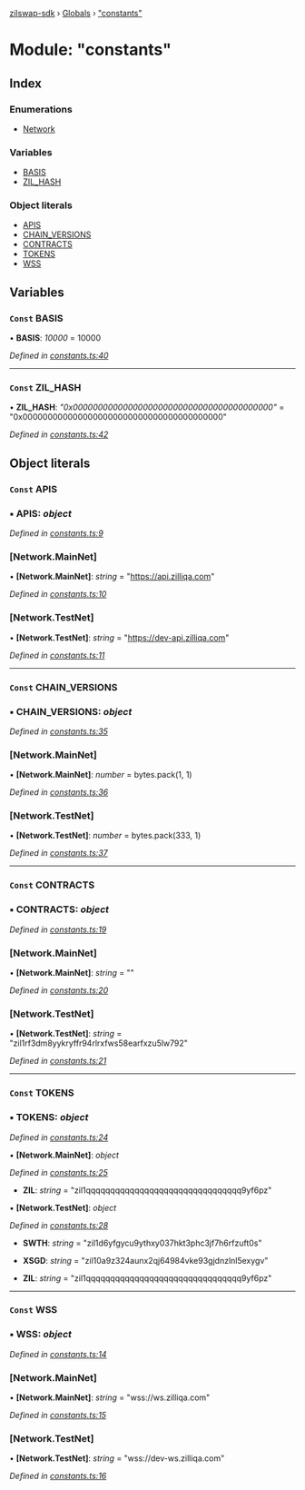[zilswap-sdk](../README.md) › [Globals](../globals.md) › ["constants"](_constants_.md)

# Module: "constants"

## Index

### Enumerations

* [Network](../enums/_constants_.network.md)

### Variables

* [BASIS](_constants_.md#const-basis)
* [ZIL_HASH](_constants_.md#const-zil_hash)

### Object literals

* [APIS](_constants_.md#const-apis)
* [CHAIN_VERSIONS](_constants_.md#const-chain_versions)
* [CONTRACTS](_constants_.md#const-contracts)
* [TOKENS](_constants_.md#const-tokens)
* [WSS](_constants_.md#const-wss)

## Variables

### `Const` BASIS

• **BASIS**: *10000* = 10000

*Defined in [constants.ts:40](https://github.com/Switcheo/zilswap-sdk/blob/680cdbe/src/constants.ts#L40)*

___

### `Const` ZIL_HASH

• **ZIL_HASH**: *"0x0000000000000000000000000000000000000000"* = "0x0000000000000000000000000000000000000000"

*Defined in [constants.ts:42](https://github.com/Switcheo/zilswap-sdk/blob/680cdbe/src/constants.ts#L42)*

## Object literals

### `Const` APIS

### ▪ **APIS**: *object*

*Defined in [constants.ts:9](https://github.com/Switcheo/zilswap-sdk/blob/680cdbe/src/constants.ts#L9)*

###  [Network.MainNet]

• **[Network.MainNet]**: *string* = "https://api.zilliqa.com"

*Defined in [constants.ts:10](https://github.com/Switcheo/zilswap-sdk/blob/680cdbe/src/constants.ts#L10)*

###  [Network.TestNet]

• **[Network.TestNet]**: *string* = "https://dev-api.zilliqa.com"

*Defined in [constants.ts:11](https://github.com/Switcheo/zilswap-sdk/blob/680cdbe/src/constants.ts#L11)*

___

### `Const` CHAIN_VERSIONS

### ▪ **CHAIN_VERSIONS**: *object*

*Defined in [constants.ts:35](https://github.com/Switcheo/zilswap-sdk/blob/680cdbe/src/constants.ts#L35)*

###  [Network.MainNet]

• **[Network.MainNet]**: *number* = bytes.pack(1, 1)

*Defined in [constants.ts:36](https://github.com/Switcheo/zilswap-sdk/blob/680cdbe/src/constants.ts#L36)*

###  [Network.TestNet]

• **[Network.TestNet]**: *number* = bytes.pack(333, 1)

*Defined in [constants.ts:37](https://github.com/Switcheo/zilswap-sdk/blob/680cdbe/src/constants.ts#L37)*

___

### `Const` CONTRACTS

### ▪ **CONTRACTS**: *object*

*Defined in [constants.ts:19](https://github.com/Switcheo/zilswap-sdk/blob/680cdbe/src/constants.ts#L19)*

###  [Network.MainNet]

• **[Network.MainNet]**: *string* = ""

*Defined in [constants.ts:20](https://github.com/Switcheo/zilswap-sdk/blob/680cdbe/src/constants.ts#L20)*

###  [Network.TestNet]

• **[Network.TestNet]**: *string* = "zil1rf3dm8yykryffr94rlrxfws58earfxzu5lw792"

*Defined in [constants.ts:21](https://github.com/Switcheo/zilswap-sdk/blob/680cdbe/src/constants.ts#L21)*

___

### `Const` TOKENS

### ▪ **TOKENS**: *object*

*Defined in [constants.ts:24](https://github.com/Switcheo/zilswap-sdk/blob/680cdbe/src/constants.ts#L24)*

▪ **[Network.MainNet]**: *object*

*Defined in [constants.ts:25](https://github.com/Switcheo/zilswap-sdk/blob/680cdbe/src/constants.ts#L25)*

* **ZIL**: *string* = "zil1qqqqqqqqqqqqqqqqqqqqqqqqqqqqqqqq9yf6pz"

▪ **[Network.TestNet]**: *object*

*Defined in [constants.ts:28](https://github.com/Switcheo/zilswap-sdk/blob/680cdbe/src/constants.ts#L28)*

* **SWTH**: *string* = "zil1d6yfgycu9ythxy037hkt3phc3jf7h6rfzuft0s"

* **XSGD**: *string* = "zil10a9z324aunx2qj64984vke93gjdnzlnl5exygv"

* **ZIL**: *string* = "zil1qqqqqqqqqqqqqqqqqqqqqqqqqqqqqqqq9yf6pz"

___

### `Const` WSS

### ▪ **WSS**: *object*

*Defined in [constants.ts:14](https://github.com/Switcheo/zilswap-sdk/blob/680cdbe/src/constants.ts#L14)*

###  [Network.MainNet]

• **[Network.MainNet]**: *string* = "wss://ws.zilliqa.com"

*Defined in [constants.ts:15](https://github.com/Switcheo/zilswap-sdk/blob/680cdbe/src/constants.ts#L15)*

###  [Network.TestNet]

• **[Network.TestNet]**: *string* = "wss://dev-ws.zilliqa.com"

*Defined in [constants.ts:16](https://github.com/Switcheo/zilswap-sdk/blob/680cdbe/src/constants.ts#L16)*
